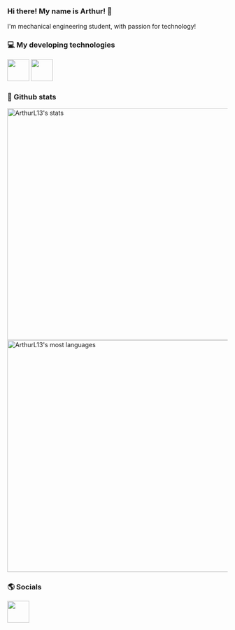 ### Hi there! My name is Arthur! 👋
I'm mechanical engineering student, with passion for technology!

### 💻 My developing technologies
<div style="display: inline">
<img width="50" weight="50" src="https://cdn.jsdelivr.net/gh/devicons/devicon@latest/icons/microsoftsqlserver/microsoftsqlserver-original-wordmark.svg" />
<img width="50" weight="50" src="https://cdn.jsdelivr.net/gh/devicons/devicon@latest/icons/csharp/csharp-original.svg" />
</div>

### 🎲 Github stats
<p align="left">
<img width="530em" src="https://github-readme-stats.vercel.app/api?username=ArthurL13&show_icons=true&theme=vision-friendly-dark" alt="ArthurL13's stats"/>
<img width="530em" src="https://github-readme-stats.vercel.app/api/top-langs/?username=ArthurL13&layout=compact&theme=vision-friendly-dark" alt="ArthurL13's most languages"/>
</p>

### 🌎 Socials
<a href="https://www.linkedin.com/in/arthur-loriato-calmon-de-figueiredo-a252091b8/">
<img width="50" weight="50" src="https://cdn.jsdelivr.net/gh/devicons/devicon@latest/icons/linkedin/linkedin-original.svg" />
